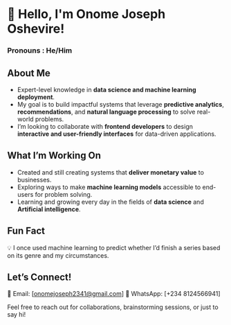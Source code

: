 # 👋 Hello, I'm Onome Joseph Oshevire!
### **Pronouns** : He/Him

## About Me  
- Expert-level knowledge in **data science and machine learning deployment**.  
- My goal is to build impactful systems that leverage **predictive analytics**, **recommendations**, and **natural language processing** to solve real-world problems.  
- I’m looking to collaborate with **frontend developers** to design **interactive and user-friendly interfaces** for data-driven applications.  

## What I’m Working On  
- Created and still creating systems that **deliver monetary value** to businesses.  
- Exploring ways to make **machine learning models** accessible to end-users for problem solving.
- Learning and growing every day in the fields of **data science** and **Artificial intelligence**.  

## Fun Fact  
💡 I once used machine learning to predict whether I’d finish a series based on its genre and my circumstances. 

## Let’s Connect!  
📧 Email: [onomejoseph2341@gmail.com]
📱 WhatsApp: [+234 8124566941]  

Feel free to reach out for collaborations, brainstorming sessions, or just to say hi!  


<!---
Onome-Joseph/Onome-Joseph is a ✨ special ✨ repository because its `README.md` (this file) appears on your GitHub profile.
You can click the Preview link to take a look at your changes.
--->
